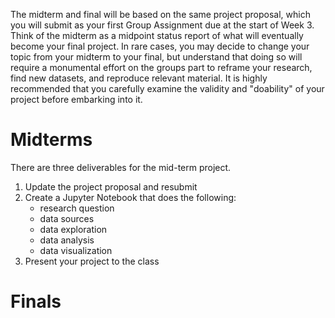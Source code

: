 The midterm and final will be based on the same project proposal, which you will submit as your first Group Assignment due at the start of Week 3. Think of the midterm as a midpoint status report of what will eventually become your final project. In rare cases, you may decide to change your topic from your midterm to your final, but understand that doing so will require a monumental effort on the groups part to reframe your research, find new datasets, and reproduce relevant material. It is highly recommended that you carefully examine the validity and "doability" of your project before embarking into it.

# Midterms
There are three deliverables for the mid-term project.
1. Update the project proposal and resubmit
1. Create a Jupyter Notebook that does the following:
      - research question
      - data sources
      - data exploration
      - data analysis
      - data visualization 
1. Present your project to the class

# Finals
